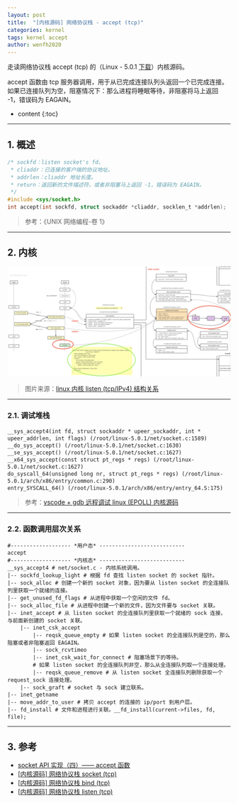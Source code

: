 ```yaml
---
layout: post
title:  "[内核源码] 网络协议栈 - accept (tcp)"
categories: kernel
tags: kernel accept
author: wenfh2020
---
```


走读网络协议栈 accept (tcp) 的（Linux - 5.0.1 [下载](https://cdn.kernel.org/pub/linux/kernel/v5.x/linux-5.0.1.tar.xz)）内核源码。

accept 函数由 tcp 服务器调用，用于从已完成连接队列头返回一个已完成连接。如果已连接队列为空，阻塞情况下：那么进程将睡眠等待，非阻塞将马上返回 -1，错误码为 EAGAIN。



* content
{:toc}

---

## 1. 概述

```c
/* sockfd：listen socket's fd。
 * cliaddr：已连接的客户端的协议地址。
 * addrlen：cliaddr 地址长度。
 * return：返回新的文件描述符，或者非阻塞马上返回 -1，错误码为 EAGAIN。
 */
#include <sys/socket.h>
int accept(int sockfd, struct sockaddr *cliaddr, socklen_t *addrlen);
```

> 参考：《UNIX 网络编程-卷 1》

---

## 2. 内核

<div align=center><img src="/images/2021-07-28-14-07-24.png" data-action="zoom"/></div>

> 图片来源：[linux 内核 listen (tcp/IPv4) 结构关系](https://processon.com/view/60fa6dfe7d9c083494e37a9a)

---

### 2.1. 调试堆栈

```shell
__sys_accept4(int fd, struct sockaddr * upeer_sockaddr, int * upeer_addrlen, int flags) (/root/linux-5.0.1/net/socket.c:1589)
__do_sys_accept() (/root/linux-5.0.1/net/socket.c:1630)
__se_sys_accept() (/root/linux-5.0.1/net/socket.c:1627)
__x64_sys_accept(const struct pt_regs * regs) (/root/linux-5.0.1/net/socket.c:1627)
do_syscall_64(unsigned long nr, struct pt_regs * regs) (/root/linux-5.0.1/arch/x86/entry/common.c:290)
entry_SYSCALL_64() (/root/linux-5.0.1/arch/x86/entry/entry_64.S:175)
```

> 参考：[vscode + gdb 远程调试 linux (EPOLL) 内核源码](https://www.bilibili.com/video/bv1yo4y1k7QJ)

---

### 2.2. 函数调用层次关系

```shell
#------------------- *用户态* ---------------------------
accept
#------------------- *内核态* ---------------------------
__sys_accept4 # net/socket.c - 内核系统调用。
|-- sockfd_lookup_light # 根据 fd 查找 listen socket 的 socket 指针。
|-- sock_alloc # 创建一个新的 socket 对象，因为要从 listen socket 的全连接队列里获取一个就绪的连接。
|-- get_unused_fd_flags # 从进程中获取一个空闲的文件 fd。
|-- sock_alloc_file # 从进程中创建一个新的文件，因为文件要与 socket 关联。
|-- inet_accept # 从 listen socket 的全连接队列里获取一个就绪的 sock 连接，与前面新创建的 socket 关联。
    |-- inet_csk_accept 
        |-- reqsk_queue_empty # 如果 listen socket 的全连接队列是空的，那么阻塞或者非阻塞返回 EAGAIN。
        |-- sock_rcvtimeo
        |-- inet_csk_wait_for_connect # 阻塞场景下的等待。
        # 如果 listen socket 的全连接队列非空，那么从全连接队列取一个连接处理。
        |-- reqsk_queue_remove # 从 listen socket 全连接队列删除获取一个 request_sock 连接处理。
    |-- sock_graft # socket 与 sock 建立联系。
|-- inet_getname
|-- move_addr_to_user # 拷贝 accept 的连接的 ip/port 到用户层。
|-- fd_install # 文件和进程进行关联。__fd_install(current->files, fd, file);
```

---

## 3. 参考

* [socket API 实现（四）—— accept 函数](http://blog.guorongfei.com/2014/10/29/socket-accept/)
* [[内核源码] 网络协议栈 socket (tcp)](https://wenfh2020.com/2021/07/13/kernel-sys-socket/)
* [[内核源码] 网络协议栈 bind (tcp)](https://wenfh2020.com/2021/07/17/kernel-bind/)
* [[内核源码] 网络协议栈 listen (tcp)](https://wenfh2020.com/2021/07/21/kernel-sys-listen/)
